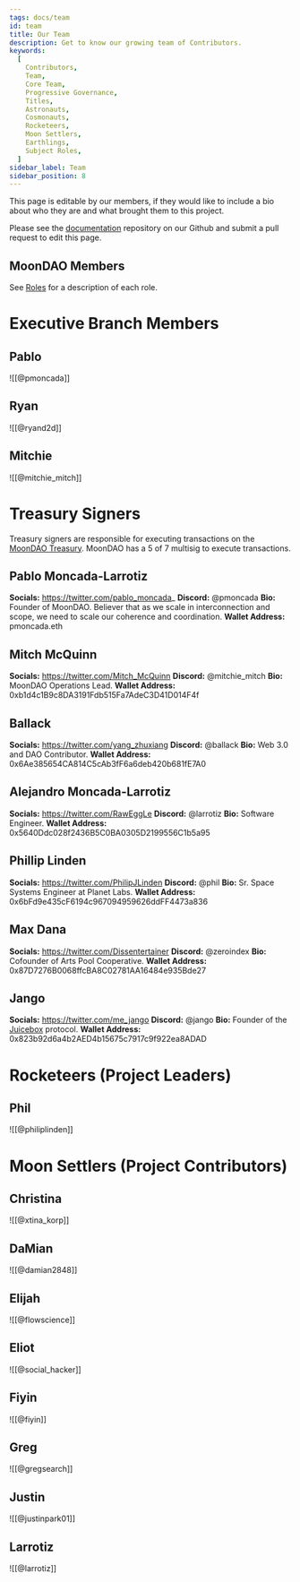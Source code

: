 ```yaml
---
tags: docs/team
id: team
title: Our Team
description: Get to know our growing team of Contributors.
keywords:
  [
    Contributors,
    Team,
    Core Team,
    Progressive Governance,
    Titles,
    Astronauts,
    Cosmonauts,
    Rocketeers,
    Moon Settlers,
    Earthlings,
    Subject Roles,
  ]
sidebar_label: Team
sidebar_position: 8
---
```

This page is editable by our members, if they would like to include a bio about who they are and what brought them to this project.

Please see the [documentation](https://github.com/Official-MoonDao/documentation) repository on our Github and submit a pull request to edit this page.

## MoonDAO Members
See [Roles](Roles.md) for a description of each role.
# Executive Branch Members

## Pablo

![[@pmoncada]]

## Ryan

![[@ryand2d]]
## Mitchie
![[@mitchie_mitch]]


# Treasury Signers

Treasury signers are responsible for executing transactions on the [MoonDAO Treasury](https://app.safe.global/home?safe=eth:0xce4a1E86a5c47CD677338f53DA22A91d85cab2c9). MoonDAO has a 5 of 7 multisig to execute transactions.

## Pablo Moncada-Larrotiz
**Socials:** https://twitter.com/pablo_moncada_
**Discord:** @pmoncada
**Bio:** Founder of MoonDAO. Believer that as we scale in interconnection and scope, we need to scale our coherence and coordination.
**Wallet Address:** pmoncada.eth

## Mitch McQuinn
**Socials:** https://twitter.com/Mitch_McQuinn
**Discord:** @mitchie_mitch
**Bio:** MoonDAO Operations Lead.
**Wallet Address:** 0xb1d4c1B9c8DA3191Fdb515Fa7AdeC3D41D014F4f

## Ballack
**Socials:** https://twitter.com/yang_zhuxiang
**Discord:** @ballack
**Bio:** Web 3.0 and DAO Contributor.
**Wallet Address:** 0x6Ae385654CA814C5cAb3fF6a6deb420b681fE7A0

## Alejandro Moncada-Larrotiz
**Socials:** https://twitter.com/RawEggLe
**Discord:** @larrotiz
**Bio:** Software Engineer.
**Wallet Address:** 0x5640Ddc028f2436B5C0BA0305D2199556C1b5a95

## Phillip Linden
**Socials:** https://twitter.com/PhilipJLinden
**Discord:** @phil
**Bio:** Sr. Space Systems Engineer at Planet Labs.
**Wallet Address:** 0x6bFd9e435cF6194c967094959626ddFF4473a836

## Max Dana
**Socials:** https://twitter.com/Dissentertainer
**Discord:** @zeroindex
**Bio:** Cofounder of Arts Pool Cooperative.
**Wallet Address:** 0x87D7276B0068ffcBA8C02781AA16484e935Bde27

## Jango
**Socials:** https://twitter.com/me_jango
**Discord:** @jango
**Bio:** Founder of the [Juicebox](https://juicebox.money) protocol.
**Wallet Address:** 0x823b92d6a4b2AED4b15675c7917c9f922ea8ADAD



# Rocketeers (Project Leaders)

## Phil
![[@philiplinden]]

# Moon Settlers (Project Contributors)

## Christina
![[@xtina_korp]]

## DaMian
![[@damian2848]]

## Elijah
![[@flowscience]]

## Eliot
![[@social_hacker]]

## Fiyin
![[@fiyin]]

## Greg
![[@gregsearch]]

## Justin
![[@justinpark01]]
## Larrotiz
![[@larrotiz]]